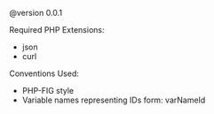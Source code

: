 @version 0.0.1


Required PHP Extensions:
* json
* curl


Conventions Used:
* PHP-FIG style
* Variable names representing IDs form: varNameId

